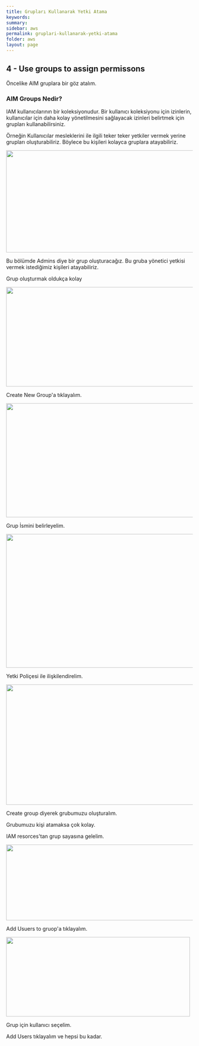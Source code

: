 ```yaml
---
title: Grupları Kullanarak Yetki Atama
keywords: 
summary: 
sidebar: aws
permalink: gruplari-kullanarak-yetki-atama
folder: aws
layout: page
---
```


## 4 - Use groups to assign permissons

Öncelike AIM gruplara bir göz atalım.

###  AIM Groups Nedir?

IAM kullanıcılarının bir koleksiyonudur. Bir kullanıcı koleksiyonu için izinlerin, kullanıcılar için daha kolay yönetilmesini sağlayacak izinleri belirtmek için grupları kullanabilirsiniz.

Örneğin Kullanıcılar mesleklerini ile ilgili teker teker yetkiler vermek yerine grupları oluşturabiliriz. Böylece bu kişileri kolayca gruplara atayabiliriz. 

<img src="https://forumlogs.com/uploads/default/original/2X/5/520886995f39fc01533421f815027c7e7532b267.JPG" width="690" height="275">

Bu bölümde Admins diye bir grup oluşturacağız. Bu gruba yönetici yetkisi vermek istediğimiz kişileri atayabiliriz.

Grup oluşturmak oldukça kolay 

<img src="https://forumlogs.com/uploads/default/original/2X/1/19da211c32d24b7255a4a0286695a75d3ef190fb.JPG" width="690" height="268">

Create New Group'a tıklayalım.

<img src="https://forumlogs.com/uploads/default/original/2X/6/67f1a96a16ebf59586e8ed090796bb30680a57b4.JPG" width="690" height="307">

Grup İsmini belirleyelim.

<img src="https://forumlogs.com/uploads/default/original/2X/a/ae4035ee56ea95063761987f9143c5eef6890c4b.JPG" width="690" height="360">

Yetki Poliçesi ile ilişkilendirelim.

<img src="https://forumlogs.com/uploads/default/original/2X/d/d1683aa135246006ca3dde2b98b740826e01ad58.JPG" width="690" height="324">

Create group diyerek grubumuzu oluşturalım.

Grubumuzu kişi atamaksa çok kolay.

IAM resorces'tan grup sayasına gelelim.

<img src="https://forumlogs.com/uploads/default/original/2X/8/8710beea6a484a4e812130855b0257cf48139a63.JPG" width="559" height="204">

Add Usuers to gruop'a tıklayalım.

<img src="https://forumlogs.com/uploads/default/original/2X/a/a05ea3b0020593c4348d053c6dfb12b90c46ae5b.JPG" width="496" height="214">

Grup için kullanıcı seçelim.

Add Users tıklayalım ve hepsi bu kadar.